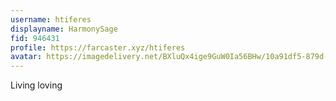 ```yaml
---
username: htiferes
displayname: HarmonySage
fid: 946431
profile: https://farcaster.xyz/htiferes
avatar: https://imagedelivery.net/BXluQx4ige9GuW0Ia56BHw/10a91df5-879d-41f7-0b8b-9013abbdb200/rectcrop3
---
```

Living loving  
